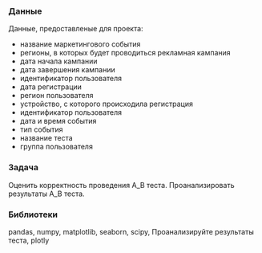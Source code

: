 
### Данные
Данные, предоставленые для проекта:
- название маркетингового события
- регионы, в которых будет проводиться рекламная кампания
- дата начала кампании
- дата завершения кампании
- идентификатор пользователя
- дата регистрации
- регион пользователя
- устройство, с которого происходила регистрация
- идентификатор пользователя
-  дата и время события
- тип события
- название теста
- группа пользователя

### Задача
Оценить корректность проведения А_В теста. Проанализировать результаты А_В теста.

### Библиотеки
pandas, numpy, matplotlib, seaborn, scipy, Проанализируйте результаты теста, plotly


